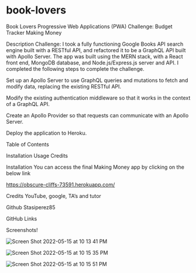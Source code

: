 # book-lovers
Book Lovers
Progressive Web Applications (PWA) Challenge: Budget Tracker Making Money

Description Challenge: I took a fully functioning Google Books API search engine built with a RESTful API, and refactored it to be a GraphQL API built with Apollo Server. The app was built using the MERN stack, with a React front end, MongoDB database, and Node.js/Express.js server and API. I completed the following steps to complete the challenge. 

Set up an Apollo Server to use GraphQL queries and mutations to fetch and modify data, replacing the existing RESTful API.

Modify the existing authentication middleware so that it works in the context of a GraphQL API.

Create an Apollo Provider so that requests can communicate with an Apollo Server.

Deploy the application to Heroku.

Table of Contents

Installation Usage Credits

Installation You can access the final Making Money app by clicking on the below link

https://obscure-cliffs-73591.herokuapp.com/

Credits YouTube, google, TA’s and tutor

Github Stasiperez85

GitHub Links

Screenshots!

![Screen Shot 2022-05-15 at 10 13 41 PM](https://user-images.githubusercontent.com/78401136/168519470-3e5de199-a111-4c78-aa16-c802c6523888.png)

![Screen Shot 2022-05-15 at 10 15 35 PM](https://user-images.githubusercontent.com/78401136/168519476-492c040f-dbcb-456e-af80-1b901ae2d4bf.png)

![Screen Shot 2022-05-15 at 10 15 51 PM](https://user-images.githubusercontent.com/78401136/168519487-f351116c-0020-44d4-9512-33daed5b991e.png)


